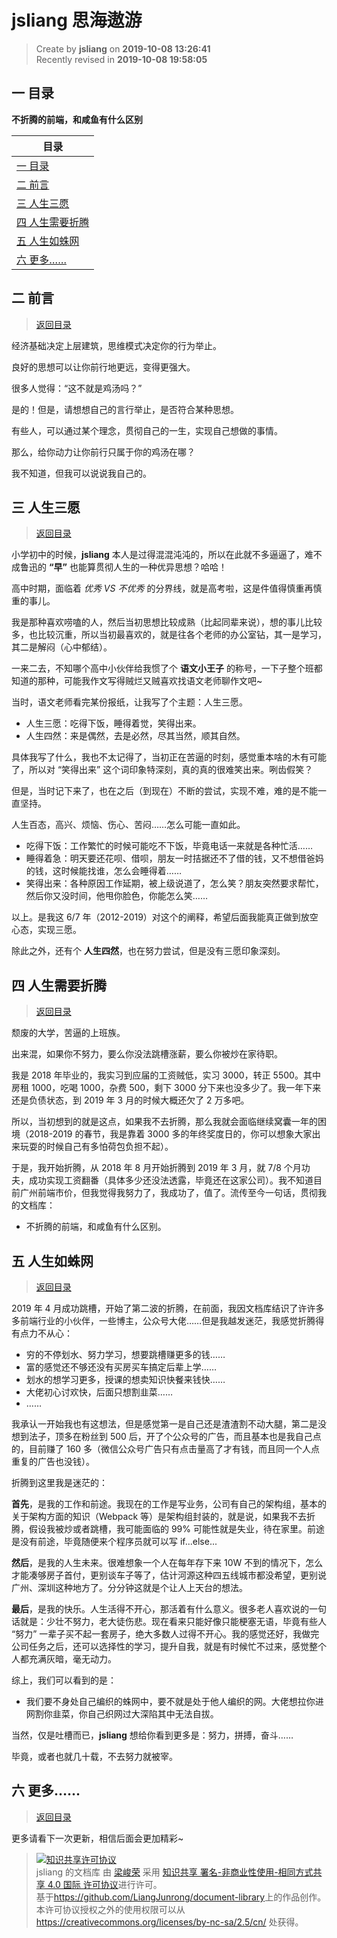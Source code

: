 jsliang 思海遨游
===

> Create by **jsliang** on **2019-10-08 13:26:41**  
> Recently revised in **2019-10-08 19:58:05**

## <a name="chapter-one" id="chapter-one">一 目录</a>

**不折腾的前端，和咸鱼有什么区别**

| 目录 |
| --- | 
| [一 目录](#chapter-one) | 
| <a name="catalog-chapter-two" id="catalog-chapter-two"></a>[二 前言](#chapter-two) |
| <a name="catalog-chapter-three" id="catalog-chapter-three"></a>[三 人生三愿](#chapter-three) |
| <a name="catalog-chapter-four" id="catalog-chapter-four"></a>[四 人生需要折腾](#chapter-four) |
| <a name="catalog-chapter-five" id="catalog-chapter-five"></a>[五 人生如蛛网](#chapter-five) |
| <a name="catalog-chapter-six" id="catalog-chapter-six"></a>[六 更多……](#chapter-six) |

## <a name="chapter-two" id="chapter-two">二 前言</a>

> [返回目录](#chapter-one)

经济基础决定上层建筑，思维模式决定你的行为举止。

良好的思想可以让你前行地更远，变得更强大。

很多人觉得：“这不就是鸡汤吗？”

是的！但是，请想想自己的言行举止，是否符合某种思想。

有些人，可以通过某个理念，贯彻自己的一生，实现自己想做的事情。

那么，给你动力让你前行只属于你的鸡汤在哪？

我不知道，但我可以说说我自己的。

## <a name="chapter-three" id="chapter-three">三 人生三愿</a>

> [返回目录](#chapter-one)

小学初中的时候，**jsliang** 本人是过得混混沌沌的，所以在此就不多逼逼了，难不成鲁迅的 **“早”** 也能算贯彻人生的一种优异思想？哈哈！

高中时期，面临着 *优秀 VS 不优秀* 的分界线，就是高考啦，这是件值得慎重再慎重的事儿。

我是那种喜欢唠嗑的人，然后当初思想比较成熟（比起同辈来说），想的事儿比较多，也比较沉重，所以当初最喜欢的，就是往各个老师的办公室钻，其一是学习，其二是解闷（心中郁结）。

一来二去，不知哪个高中小伙伴给我惯了个 **语文小王子** 的称号，一下子整个班都知道的那种，可能我作文写得贼烂又贼喜欢找语文老师聊作文吧~

当时，语文老师看完某份报纸，让我写了个主题：人生三愿。

* 人生三愿：吃得下饭，睡得着觉，笑得出来。
* 人生四然：来是偶然，去是必然，尽其当然，顺其自然。

具体我写了什么，我也不太记得了，当初正在苦逼的时刻，感觉重本啥的木有可能了，所以对 “笑得出来” 这个词印象特深刻，真的真的很难笑出来。咧齿假笑？

但是，当时记下来了，也在之后（到现在）不断的尝试，实现不难，难的是不能一直坚持。

人生百态，高兴、烦恼、伤心、苦闷……怎么可能一直如此。

* 吃得下饭：工作繁忙的时候可能吃不下饭，毕竟电话一来就是各种忙活……
* 睡得着急：明天要还花呗、借呗，朋友一时拮据还不了借的钱，又不想借爸妈的钱，这时候能找谁，怎么会睡得着……
* 笑得出来：各种原因工作延期，被上级说道了，怎么笑？朋友突然要求帮忙，然后你又没时间，他甩你脸色，你能怎么笑……

以上。是我这 6/7 年（2012-2019）对这个的阐释，希望后面我能真正做到放空心态，实现三愿。

除此之外，还有个 **人生四然**，也在努力尝试，但是没有三愿印象深刻。

## <a name="chapter-four" id="chapter-four">四 人生需要折腾</a>

> [返回目录](#chapter-one)

颓废的大学，苦逼的上班族。

出来混，如果你不努力，要么你没法跳槽涨薪，要么你被炒在家待职。

我是 2018 年毕业的，我实习到应届的工资贼低，实习 3000，转正 5500。其中房租 1000，吃喝 1000，杂费 500，剩下 3000 分下来也没多少了。我一年下来还是负债状态，到 2019 年 3 月的时候大概还欠了 2 万多吧。

所以，当初想到的就是这点，如果我不去折腾，那么我就会面临继续窝囊一年的困境（2018-2019 的春节，我是靠着 3000 多的年终奖度日的，你可以想象大家出来玩耍的时候自己有多怕荷包负担不起）。

于是，我开始折腾，从 2018 年 8 月开始折腾到 2019 年 3 月，就 7/8 个月功夫，成功实现工资翻番（具体多少还没法透露，毕竟还在这家公司）。我不知道目前广州前端市价，但我觉得我努力了，我成功了，值了。流传至今一句话，贯彻我的文档库：

* 不折腾的前端，和咸鱼有什么区别。

## <a name="chapter-five" id="chapter-five">五 人生如蛛网</a>

> [返回目录](#chapter-one)

2019 年 4 月成功跳槽，开始了第二波的折腾，在前面，我因文档库结识了许许多多前端行业的小伙伴，一些博主，公众号大佬……但是我越发迷茫，我感觉折腾得有点力不从心：

* 穷的不停划水、努力学习，想要跳槽赚更多的钱……
* 富的感觉还不够还没有买房买车搞定后辈上学……
* 划水的想学习更多，授课的想卖知识快餐来钱快……
* 大佬初心讨欢快，后面只想割韭菜……
* ……

我承认一开始我也有这想法，但是感觉第一是自己还是渣渣割不动大腿，第二是没想到法子，顶多在粉丝到 500 后，开了个公众号的广告，而且基本也是我自己点的，目前赚了 160 多（微信公众号广告只有点击量高了才有钱，而且同一个人点重复的广告也没钱）。

折腾到这里我是迷茫的：

**首先**，是我的工作和前途。我现在的工作是写业务，公司有自己的架构组，基本的关于架构方面的知识（Webpack 等）是架构组封装的，就是说，如果我不去折腾，假设我被炒或者跳槽，我可能面临的 99% 可能性就是失业，待在家里。前途是没有前途，毕竟随便来个程序员就可以写 if...else...

**然后**，是我的人生未来。很难想象一个人在每年存下来 10W 不到的情况下，怎么才能凑够房子首付，更别谈车子等了，估计河源这种四五线城市都没希望，更别说广州、深圳这种地方了。分分钟这就是个让人上天台的想法。

**最后**，是我的快乐。人生活得不开心，那活着有什么意义。很多老人喜欢说的一句话就是：少壮不努力，老大徒伤悲。现在看来只能好像只能梗塞无语，毕竟有些人 “努力” 一辈子买不起一套房子，绝大多数人过得不开心。我的感觉还好，我做完公司任务之后，还可以选择性的学习，提升自我，就是有时候忙不过来，感觉整个人都充满灰暗，毫无动力。

综上，我们可以看到的是：

* 我们要不身处自己编织的蛛网中，要不就是处于他人编织的网。大佬想拉你进网割你韭菜，你自己织网过大深陷其中无法自拔。

当然，仅是吐槽而已，**jsliang** 想给你看到更多是：努力，拼搏，奋斗……

毕竟，或者也就几十载，不去努力就被宰。

## <a name="chapter-six" id="chapter-six">六 更多……</a>

> [返回目录](#chapter-one)

更多请看下一次更新，相信后面会更加精彩~

> <a rel="license" href="http://creativecommons.org/licenses/by-nc-sa/4.0/"><img alt="知识共享许可协议" style="border-width:0" src="https://i.creativecommons.org/l/by-nc-sa/4.0/88x31.png" /></a><br /><span xmlns:dct="http://purl.org/dc/terms/" property="dct:title">jsliang 的文档库</span> 由 <a xmlns:cc="http://creativecommons.org/ns#" href="https://github.com/LiangJunrong/document-library" property="cc:attributionName" rel="cc:attributionURL">梁峻荣</a> 采用 <a rel="license" href="http://creativecommons.org/licenses/by-nc-sa/4.0/">知识共享 署名-非商业性使用-相同方式共享 4.0 国际 许可协议</a>进行许可。<br />基于<a xmlns:dct="http://purl.org/dc/terms/" href="https://github.com/LiangJunrong/document-library" rel="dct:source">https://github.com/LiangJunrong/document-library</a>上的作品创作。<br />本许可协议授权之外的使用权限可以从 <a xmlns:cc="http://creativecommons.org/ns#" href="https://creativecommons.org/licenses/by-nc-sa/2.5/cn/" rel="cc:morePermissions">https://creativecommons.org/licenses/by-nc-sa/2.5/cn/</a> 处获得。